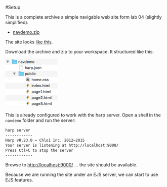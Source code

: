 #Setup

This is a complete archive a simple navigable web site form lab 04 (slightly simplified).

- [navdemo.zip](./archives/navdemo.zip)

The site looks [like this](archives/navdemo/public/index.html).

Download the archive and zip to your workspace. It structured like this:

![](img/02.png)

This is already configured to work with the harp server. Open a shell in the `navdemo` folder and run the server:

~~~
harp server
------------
Harp v0.23.0 – Chloi Inc. 2012–2015
Your server is listening at http://localhost:9000/
Press Ctl+C to stop the server
------------
~~~

Browse to <http://localhost:9000/> ... the site should be available.

Because we are running the site under an EJS server, we can start to use EJS features. 
